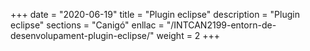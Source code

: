 +++
date        = "2020-06-19"
title       = "Plugin eclipse"
description = "Plugin eclipse"
sections    = "Canigó"
enllac		= "/INTCAN2199-entorn-de-desenvolupament-plugin-eclipse/"
weight		= 2
+++
